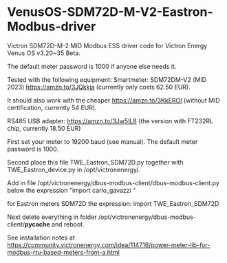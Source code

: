 # VenusOS-SDM72D-M-V2-Eastron-Modbus-driver
Victron SDM72D-M-2 MID Modbus ESS driver
code for Victron Energy Venus OS v3.20~35 Beta.

The default meter password is 1000 if anyone else needs it.

Tested with the following equipment:
Smartmeter: SDM72DM-V2 (MID 2023) https://amzn.to/3JQkkja (currently only costs 62.50 EUR).

It should also work with the cheaper https://amzn.to/3KkEROl (without MID certification, currently 54 EUR).

RS485 USB adapter: https://amzn.to/3Jw5lL8 (the version with FT232RL chip, currently 18.50 EUR)

First set your meter to 19200 baud (see manual). The default meter password is 1000. 

Second place this file TWE_Eastron_SDM72D.py together with TWE_Eastron_device.py in /opt/victronenergy/.

Add in file /opt/victronenergy/dbus-modbus-client/dbus-modbus-client.py below the expression "import carlo_gavazzi "

for Eastron meters SDM72D the expression: import TWE_Eastron_SDM72D

Next delete everything in folder /opt/victronenergy/dbus-modbus-client/__pycache__ and reboot.

See installation notes at https://community.victronenergy.com/idea/114716/power-meter-lib-for-modbus-rtu-based-meters-from-a.html
